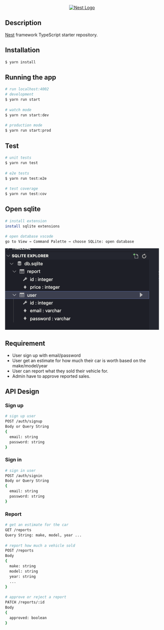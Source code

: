 <p align="center">
  <a href="http://nestjs.com/" target="blank"><img src="https://nestjs.com/img/logo-small.svg" width="200" alt="Nest Logo" /></a>
</p>

[circleci-image]: https://img.shields.io/circleci/build/github/nestjs/nest/master?token=abc123def456
[circleci-url]: https://circleci.com/gh/nestjs/nest

## Description

[Nest](https://github.com/nestjs/nest) framework TypeScript starter repository.

## Installation

```bash
$ yarn install
```

## Running the app

```bash
# run localhost:4002
# development
$ yarn run start

# watch mode
$ yarn run start:dev

# production mode
$ yarn run start:prod
```

## Test

```bash
# unit tests
$ yarn run test

# e2e tests
$ yarn run test:e2e

# test coverage
$ yarn run test:cov
```

## Open sqlite

```bash
# install extension
install sqlite extensions

# open database vscode
go to View → Command Palette → choose SQLite: open database
```

![alt text](./assest/images/sqlite-db.png)

## Requirement

- User sign up with email/password
- User get an estimate for how much their car is worth based on the make/model/year
- User can report what they sold their vehicle for.
- Admin have to approve reported sales.

## API Design

### Sign up

```bash
# sign up user
POST /auth/signup
Body or Query String
{
  email: string
  password: string
}
```

### Sign in

```bash
# sign in user
POST /auth/signin
Body or Query String
{
  email: string
  password: string
}
```

### Report

```bash
# get an estimate for the car
GET /reports
Query String: make, model, year ...

# report how much a vehicle sold
POST /reports
Body
{
  make: string
  model: string
  year: string
  ...
}

# approve or reject a report
PATCH /reports/:id
Body
{
  approved: boolean
}
```
